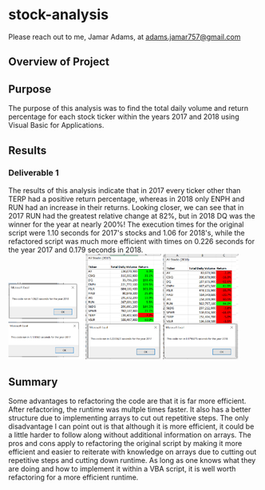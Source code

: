 # stock-analysis
Please reach out to me, Jamar Adams, at adams.jamar757@gmail.com

##  Overview of Project
## Purpose
  The purpose of this analysis was to find the total daily volume and return percentage for each stock ticker within the years 2017 and 2018 using Visual Basic for Applications.
  
## Results
### Deliverable 1
  The results of this analysis indicate that in 2017 every ticker other than TERP had a positive return percentage, whereas in 2018 only ENPH and RUN had an increase in their returns. Looking closer, we can see that in 2017 RUN had the greatest relative change at 82%, but in 2018 DQ was the winner for the year at nearly 200%!  The execution times for the original script were 1.10 seconds for 2017's stocks and 1.06 for 2018's, while the refactored script was much more efficient with times on 0.226 seconds for the year 2017 and 0.179 seconds in 2018.  
  <img src="VBA_C_original.png" width="30%" height="30%" title="Original VBA Script"> <img src="Resources/VBA_Challenge_2017.png" width="30%" height="30%" title="Resources/Refactored 2017"> <img src="Resources/VBA_Challenge_2018.png" width="30%" height="30%" title="Refactored 2018">
  
## Summary
  Some advantages to refactoring the code are that it is far more efficient. After refactoring, the runtime was multple times faster. It also has a better structure due to implementing arrays to cut out repetitive steps. The only disadvantage I can point out is that although it is more efficient, it could be a little harder to follow along without additional information on arrays. 
  The pros and cons apply to refactoring the original script by making it more efficient and easier to reiterate with knowledge on arrays due to cutting out repetitive steps and cutting down runtime. As long as one knows what they are doing and how to implement it within a VBA script, it is well worth refactoring for a more efficient runtime.
